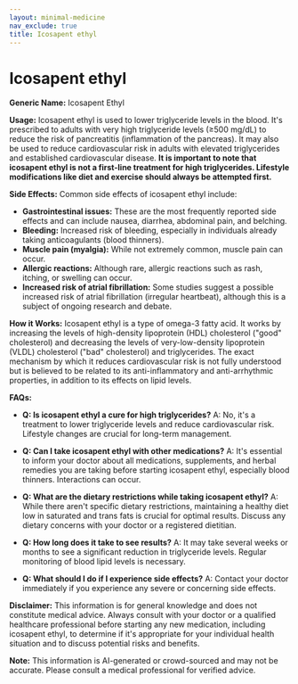 ```yaml
---
layout: minimal-medicine
nav_exclude: true
title: Icosapent ethyl
---
```


# Icosapent ethyl

**Generic Name:** Icosapent Ethyl

**Usage:** Icosapent ethyl is used to lower triglyceride levels in the blood.  It's prescribed to adults with very high triglyceride levels (≥500 mg/dL) to reduce the risk of pancreatitis (inflammation of the pancreas). It may also be used to reduce cardiovascular risk in adults with elevated triglycerides and established cardiovascular disease.  **It is important to note that icosapent ethyl is not a first-line treatment for high triglycerides. Lifestyle modifications like diet and exercise should always be attempted first.**

**Side Effects:** Common side effects of icosapent ethyl include:

* **Gastrointestinal issues:**  These are the most frequently reported side effects and can include nausea, diarrhea, abdominal pain, and belching.
* **Bleeding:** Increased risk of bleeding, especially in individuals already taking anticoagulants (blood thinners).
* **Muscle pain (myalgia):**  While not extremely common, muscle pain can occur.
* **Allergic reactions:** Although rare, allergic reactions such as rash, itching, or swelling can occur.
* **Increased risk of atrial fibrillation:** Some studies suggest a possible increased risk of atrial fibrillation (irregular heartbeat), although this is a subject of ongoing research and debate.


**How it Works:** Icosapent ethyl is a type of omega-3 fatty acid. It works by increasing the levels of high-density lipoprotein (HDL) cholesterol ("good" cholesterol) and decreasing the levels of very-low-density lipoprotein (VLDL) cholesterol ("bad" cholesterol) and triglycerides.  The exact mechanism by which it reduces cardiovascular risk is not fully understood but is believed to be related to its anti-inflammatory and anti-arrhythmic properties, in addition to its effects on lipid levels.

**FAQs:**

* **Q: Is icosapent ethyl a cure for high triglycerides?** A: No, it's a treatment to lower triglyceride levels and reduce cardiovascular risk. Lifestyle changes are crucial for long-term management.

* **Q: Can I take icosapent ethyl with other medications?** A:  It's essential to inform your doctor about all medications, supplements, and herbal remedies you are taking before starting icosapent ethyl, especially blood thinners.  Interactions can occur.

* **Q: What are the dietary restrictions while taking icosapent ethyl?** A:  While there aren't specific dietary restrictions, maintaining a healthy diet low in saturated and trans fats is crucial for optimal results.  Discuss any dietary concerns with your doctor or a registered dietitian.

* **Q:  How long does it take to see results?** A:  It may take several weeks or months to see a significant reduction in triglyceride levels.  Regular monitoring of blood lipid levels is necessary.

* **Q:  What should I do if I experience side effects?** A: Contact your doctor immediately if you experience any severe or concerning side effects.

**Disclaimer:** This information is for general knowledge and does not constitute medical advice.  Always consult with your doctor or a qualified healthcare professional before starting any new medication, including icosapent ethyl, to determine if it's appropriate for your individual health situation and to discuss potential risks and benefits.


**Note:** This information is AI-generated or crowd-sourced and may not be accurate. Please consult a medical professional for verified advice.